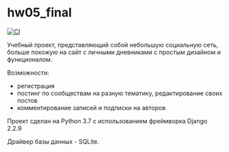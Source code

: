 # hw05_final

[![CI](https://github.com/yandex-praktikum/hw05_final/actions/workflows/python-app.yml/badge.svg?branch=master)](https://github.com/yandex-praktikum/hw05_final/actions/workflows/python-app.yml)

Учебный проект, представляющий собой небольшую социальную сеть, больше похожую на сайт с личными дневниками с простым дизайном и функционалом.

Возможности:
- регистрация
- постинг по сообществам на разную тематику, редактирование своих постов
- комментирование записей и подписки на авторов

Проект сделан на Python 3.7 с использованием фреймворка Django 2.2.9

Драйвер базы данных - SQLite.
